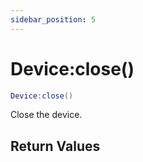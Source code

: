 ```yaml
---
sidebar_position: 5
---
```


# Device:close()
```lua
Device:close()
```
Close the device.


## Return Values
